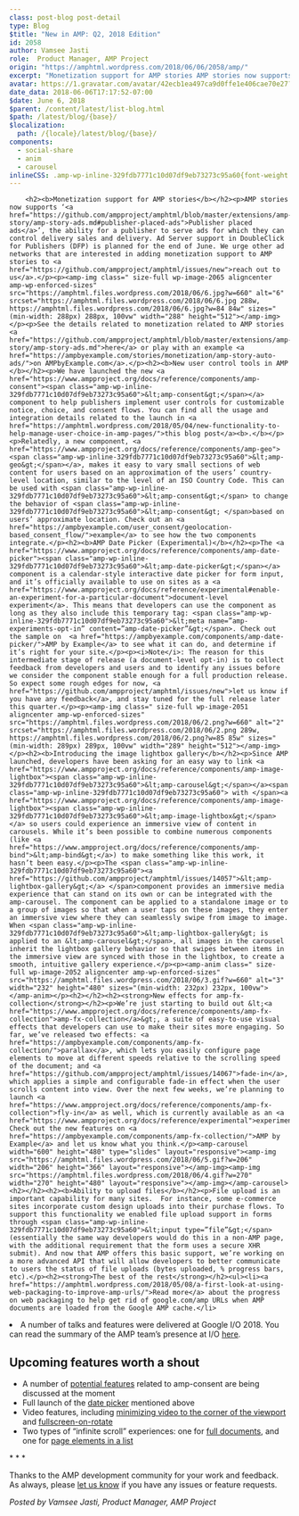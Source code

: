 ```yaml
---
class: post-blog post-detail
type: Blog
$title: "New in AMP: Q2, 2018 Edition"
id: 2058
author: Vamsee Jasti
role:  Product Manager, AMP Project
origin: "https://amphtml.wordpress.com/2018/06/06/2058/amp/"
excerpt: "Monetization support for AMP stories AMP stories now supports ‘Publisher placed ads’, the ability for a publisher to serve ads for which they can control delivery sales and delivery. Ad Server support in DoubleClick for Publishers (DFP) is planned for the end of June. We urge other ad networks that are interested in adding monetization [&#8230;]"
avatar: https://1.gravatar.com/avatar/42ecb1ea497ca9d0ffe1e406cae70e27?s=96&d=identicon&r=G
date_data: 2018-06-06T17:17:52-07:00
$date: June 6, 2018
$parent: /content/latest/list-blog.html
$path: /latest/blog/{base}/
$localization:
  path: /{locale}/latest/blog/{base}/
components:
  - social-share
  - anim
  - carousel
inlineCSS: .amp-wp-inline-329fdb7771c10d07df9eb73273c95a60{font-weight:400;}.amp-wp-inline-a6ec8840dd8107f0c4f9cbd7d00cece0{text-align:center;}
---
```


<div class="amp-wp-article-content">

		<h2><b>Monetization support for AMP stories</b></h2><p>AMP stories now supports ‘<a href="https://github.com/ampproject/amphtml/blob/master/extensions/amp-story/amp-story-ads.md#publisher-placed-ads">Publisher placed ads</a>’, the ability for a publisher to serve ads for which they can control delivery sales and delivery. Ad Server support in DoubleClick for Publishers (DFP) is planned for the end of June. We urge other ad networks that are interested in adding monetization support to AMP stories to <a href="https://github.com/ampproject/amphtml/issues/new">reach out to us</a>.</p><p><amp-img class=" size-full wp-image-2065 aligncenter amp-wp-enforced-sizes" src="https://amphtml.files.wordpress.com/2018/06/6.jpg?w=660" alt="6" srcset="https://amphtml.files.wordpress.com/2018/06/6.jpg 288w, https://amphtml.files.wordpress.com/2018/06/6.jpg?w=84 84w" sizes="(min-width: 288px) 288px, 100vw" width="288" height="512"></amp-img></p><p>See the details related to monetization related to AMP stories <a href="https://github.com/ampproject/amphtml/blob/master/extensions/amp-story/amp-story-ads.md">here</a> or play with an example <a href="https://ampbyexample.com/stories/monetization/amp-story-auto-ads/">on AMPbyExample.com</a>.</p><h2><b>New user control tools in AMP </b></h2><p>We have launched the new <a href="https://www.ampproject.org/docs/reference/components/amp-consent"><span class="amp-wp-inline-329fdb7771c10d07df9eb73273c95a60">&lt;amp-consent&gt;</span></a> component to help publishers implement user controls for customizable notice, choice, and consent flows. You can find all the usage and integration details related to the launch in <a href="https://amphtml.wordpress.com/2018/05/04/new-functionality-to-help-manage-user-choice-in-amp-pages/">this blog post</a><b>.</b></p><p>Relatedly, a new component, <a href="https://www.ampproject.org/docs/reference/components/amp-geo"><span class="amp-wp-inline-329fdb7771c10d07df9eb73273c95a60">&lt;amp-geo&gt;</span></a>, makes it easy to vary small sections of web content for users based on an approximation of the users’ country-level location, similar to the level of an ISO Country Code. This can be used with <span class="amp-wp-inline-329fdb7771c10d07df9eb73273c95a60">&lt;amp-consent&gt;</span> to change the behavior of <span class="amp-wp-inline-329fdb7771c10d07df9eb73273c95a60">&lt;amp-consent&gt; </span>based on users’ approximate location. Check out an <a href="https://ampbyexample.com/user_consent/geolocation-based_consent_flow/">example</a> to see how the two components integrate.</p><h2><b>AMP Date Picker (Experimental)</b></h2><p>The <a href="https://www.ampproject.org/docs/reference/components/amp-date-picker"><span class="amp-wp-inline-329fdb7771c10d07df9eb73273c95a60">&lt;amp-date-picker&gt;</span></a> component is a calendar-style interactive date picker for form input, and it’s officially available to use on sites as a <a href="https://www.ampproject.org/docs/reference/experimental#enable-an-experiment-for-a-particular-document">document-level experiment</a>. This means that developers can use the component as long as they also include this temporary tag: <span class="amp-wp-inline-329fdb7771c10d07df9eb73273c95a60">&lt;meta name=”amp-experiments-opt-in” content=”amp-date-picker”&gt;</span>. Check out the sample on  <a href="https://ampbyexample.com/components/amp-date-picker/">AMP by Example</a> to see what it can do, and determine if it’s right for your site.</p><p><i>Note</i>: The reason for this intermediate stage of release (a document-level opt-in) is to collect feedback from developers and users and to identify any issues before we consider the component stable enough for a full production release. So expect some rough edges for now, <a href="https://github.com/ampproject/amphtml/issues/new">let us know if you have any feedback</a>, and stay tuned for the full release later this quarter.</p><p><amp-img class=" size-full wp-image-2051 aligncenter amp-wp-enforced-sizes" src="https://amphtml.files.wordpress.com/2018/06/2.png?w=660" alt="2" srcset="https://amphtml.files.wordpress.com/2018/06/2.png 289w, https://amphtml.files.wordpress.com/2018/06/2.png?w=85 85w" sizes="(min-width: 289px) 289px, 100vw" width="289" height="512"></amp-img></p><h2><b>Introducing the image lightbox gallery</b></h2><p>Since AMP launched, developers have been asking for an easy way to link <a href="https://www.ampproject.org/docs/reference/components/amp-image-lightbox"><span class="amp-wp-inline-329fdb7771c10d07df9eb73273c95a60">&lt;amp-carousel&gt;</span></a><span class="amp-wp-inline-329fdb7771c10d07df9eb73273c95a60"> with </span><a href="https://www.ampproject.org/docs/reference/components/amp-image-lightbox"><span class="amp-wp-inline-329fdb7771c10d07df9eb73273c95a60">&lt;amp-image-lightbox&gt;</span></a> so users could experience an immersive view of content in carousels. While it’s been possible to combine numerous components (like <a href="https://www.ampproject.org/docs/reference/components/amp-bind">&lt;amp-bind&gt;</a>) to make something like this work, it hasn’t been easy.</p><p>The <span class="amp-wp-inline-329fdb7771c10d07df9eb73273c95a60"><a href="https://github.com/ampproject/amphtml/issues/14057">&lt;amp-lightbox-gallery&gt;</a> </span>component provides an immersive media experience that can stand on its own or can be integrated with the amp-carousel. The component can be applied to a standalone image or to a group of images so that when a user taps on these images, they enter an immersive view where they can seamlessly swipe from image to image. When <span class="amp-wp-inline-329fdb7771c10d07df9eb73273c95a60">&lt;amp-lightbox-gallery&gt; is applied to an &lt;amp-carousel&gt;</span>, all images in the carousel inherit the lightbox gallery behavior so that swipes between items in the immersive view are synced with those in the lightbox, to create a smooth, intuitive gallery experience.</p><p><amp-anim class=" size-full wp-image-2052 aligncenter amp-wp-enforced-sizes" src="https://amphtml.files.wordpress.com/2018/06/3.gif?w=660" alt="3" width="232" height="480" sizes="(min-width: 232px) 232px, 100vw"></amp-anim></p><h2></h2><h2><strong>New effects for amp-fx-collection</strong></h2><p>We’re just starting to build out &lt;<a href="https://www.ampproject.org/docs/reference/components/amp-fx-collection">amp-fx-collection</a>&gt;, a suite of easy-to-use visual effects that developers can use to make their sites more engaging. So far, we’ve released two effects: <a href="https://ampbyexample.com/components/amp-fx-collection/">parallax</a>, which lets you easily configure page elements to move at different speeds relative to the scrolling speed of the document; and <a href="https://github.com/ampproject/amphtml/issues/14067">fade-in</a>, which applies a simple and configurable fade-in effect when the user scrolls content into view. Over the next few weeks, we’re planning to launch <a href="https://www.ampproject.org/docs/reference/components/amp-fx-collection">fly-in</a> as well, which is currently available as an <a href="https://www.ampproject.org/docs/reference/experimental">experiment</a>. Check out the new features on <a href="https://ampbyexample.com/components/amp-fx-collection/">AMP by Example</a> and let us know what you think.</p><amp-carousel width="600" height="480" type="slides" layout="responsive"><amp-img src="https://amphtml.files.wordpress.com/2018/06/5.gif?w=206" width="206" height="366" layout="responsive"></amp-img><amp-img src="https://amphtml.files.wordpress.com/2018/06/4.gif?w=270" width="270" height="480" layout="responsive"></amp-img></amp-carousel><h2></h2><h2><b>Ability to upload files</b></h2><p>File upload is an important capability for many sites.  For instance, some e-commerce sites incorporate custom design uploads into their purchase flows. To support this functionality we enabled file upload support in forms through <span class="amp-wp-inline-329fdb7771c10d07df9eb73273c95a60">&lt;input type=”file”&gt;</span>(essentially the same way developers would do this in a non-AMP page, with the additional requirement that the form uses a secure XHR submit). And now that AMP offers this basic support, we’re working on a more advanced API that will allow developers to better communicate to users the status of file uploads (bytes uploaded, % progress bars, etc).</p><h2><strong>The best of the rest</strong></h2><ul><li><a href="https://amphtml.wordpress.com/2018/05/08/a-first-look-at-using-web-packaging-to-improve-amp-urls/">Read more</a> about the progress on web packaging to help get rid of google.com/amp URLs when AMP documents are loaded from the Google AMP cache.</li>
<li>A number of talks and features were delivered at Google I/O 2018. You can read the summary of the AMP team’s presence at I/O <a href="https://amphtml.wordpress.com/2018/05/08/google-io-2018/">here</a>.</li>
</ul><h2><strong>Upcoming features worth a shout</strong></h2><ul><li>A number of <a href="https://github.com/ampproject/amphtml/issues/13716#issuecomment-382474345"><span class="amp-wp-inline-329fdb7771c10d07df9eb73273c95a60">potential features</span></a> related to amp-consent are being discussed at the moment</li>
<li>Full launch of the <a href="https://github.com/ampproject/amphtml/issues/6469"><span class="amp-wp-inline-329fdb7771c10d07df9eb73273c95a60">date picker</span></a> mentioned above</li>
<li>Video features, including <a href="https://github.com/ampproject/amphtml/issues/8088"><span class="amp-wp-inline-329fdb7771c10d07df9eb73273c95a60">minimizing video to the corner of the viewport</span></a><span class="amp-wp-inline-329fdb7771c10d07df9eb73273c95a60"> and </span><a href="https://github.com/ampproject/amphtml/issues/14062"><span class="amp-wp-inline-329fdb7771c10d07df9eb73273c95a60">fullscreen-on-rotate</span></a></li>
<li>Two types of “infinite scroll” experiences: one for <a href="https://github.com/ampproject/amphtml/issues/14059"><span class="amp-wp-inline-329fdb7771c10d07df9eb73273c95a60">full documents</span></a><span class="amp-wp-inline-329fdb7771c10d07df9eb73273c95a60">, and one for </span><a href="https://github.com/ampproject/amphtml/issues/14060"><span class="amp-wp-inline-329fdb7771c10d07df9eb73273c95a60">page elements in a list</span></a></li>
</ul><p class="amp-wp-inline-a6ec8840dd8107f0c4f9cbd7d00cece0">* * *</p><p>Thanks to the AMP development community for your work and feedback. As always, please <a href="https://groups.google.com/forum/#!forum/amphtml-discuss"><span class="amp-wp-inline-329fdb7771c10d07df9eb73273c95a60">let us know</span></a> if you have any issues or feature requests.</p><p><em>Posted by Vamsee Jasti, Product Manager, AMP Project</em></p>	</div>

	

</div>

